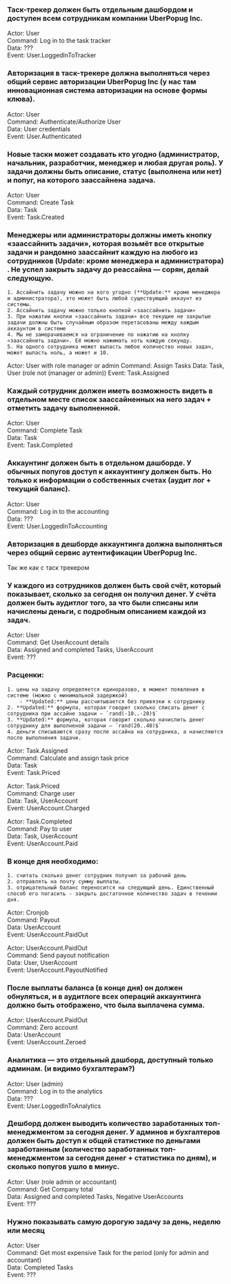 ### Таск-трекер должен быть отдельным дашбордом и доступен всем сотрудникам компании UberPopug Inc.
Actor: User  
Command: Log in to the task tracker  
Data: ???  
Event: User.LoggedInToTracker

### Авторизация в таск-трекере должна выполняться через общий сервис авторизации UberPopug Inc (у нас там инновационная система авторизации на основе формы клюва).
Actor: User  
Command: Authenticate/Authorize User  
Data: User credentials  
Event: User.Authenticated  

### Новые таски может создавать кто угодно (администратор, начальник, разработчик, менеджер и любая другая роль). У задачи должны быть описание, статус (выполнена или нет) и попуг, на которого заассайнена задача.
Actor: User    
Command: Create Task  
Data: Task  
Event: Task.Created

### Менеджеры или администраторы должны иметь кнопку «заассайнить задачи», которая возьмёт все открытые задачи и рандомно заассайнит каждую на любого из сотрудников (**Update:** кроме менеджера и администратора) . Не успел закрыть задачу до реассайна — сорян, делай следующую.
    1. Ассайнить задачу можно на кого угодно (**Update:** кроме менеджера и администратора), это может быть любой существующий аккаунт из системы.
    2. Ассайнить задачу можно только кнопкой «заассайнить задачи»
    3. При нажатии кнопки «заассайнить задачи» все текущие не закрытые задачи должны быть случайным образом перетасованы между каждым аккаунтом в системе
    4. Мы не заморачиваемся на ограничение по нажатию на кнопку «заассайнить задачи». Её можно нажимать хоть каждую секунду.
    5. На одного сотрудника может выпасть любое количество новых задач, может выпасть ноль, а может и 10.
Actor: User with role manager or admin
Command: Assign Tasks
Data: Task, User (role not (manager or admin))
Event: Task.Assigned

### Каждый сотрудник должен иметь возможность видеть в отдельном месте список заассайненных на него задач + отметить задачу выполненной.
Actor: User    
Command: Complete Task  
Data: Task  
Event: Task.Completed

### Аккаунтинг должен быть в отдельном дашборде. У обычных попугов доступ к аккаунтингу должен быть. Но только к информации о собственных счетах (аудит лог + текущий баланс).
Actor: User  
Command: Log in to the accounting  
Data: ???  
Event: User.LoggedInToAccounting

### Авторизация в дешборде аккаунтинга должна выполняться через общий сервис аутентификации UberPopug Inc.
Так же как с таск трекером

### У каждого из сотрудников должен быть свой счёт, который показывает, сколько за сегодня он получил денег. У счёта должен быть аудитлог того, за что были списаны или начислены деньги, с подробным описанием каждой из задач.
Actor: User    
Command: Get UserAccount details  
Data: Assigned and completed Tasks, UserAccount  
Event: ???

### Расценки:
    1. цены на задачу определяется единоразово, в момент появления в системе (можно с минимальной задержкой)
        - **Updated:** цены рассчитывается без привязки к сотруднику
    2. **Updated:** формула, которая говорит сколько списать денег с сотрудника при ассайне задачи — `rand(-10..-20)$`
    3. **Updated:** формула, которая говорит сколько начислить денег сотруднику для выполненой задачи — `rand(20..40)$`
    4. деньги списываются сразу после ассайна на сотрудника, а начисляются после выполнения задачи.
Actor: Task.Assigned  
Command: Calculate and assign task price  
Data: Task  
Event: Task.Priced

Actor: Task.Priced  
Command: Charge user  
Data: Task, UserAccount  
Event: UserAccount.Charged

Actor: Task.Completed  
Command: Pay to user  
Data: Task, UserAccount  
Event: UserAccount.Paid

### В конце дня необходимо:
    1. считать сколько денег сотрудник получил за рабочий день
    2. отправлять на почту сумму выплаты.
    3. отрицательный баланс переносится на следующий день. Единственный способ его погасить - закрыть достаточное количество задач в течении дня.
Actor: Cronjob  
Command: Payout  
Data: UserAccount  
Event: UserAccount.PaidOut

Actor: UserAccount.PaidOut  
Command: Send payout notification  
Data: User, UserAccount  
Event: UserAccount.PayoutNotified

### После выплаты баланса (в конце дня) он должен обнуляться, и в аудитлоге всех операций аккаунтинга должно быть отображено, что была выплачена сумма.
Actor: UserAccount.PaidOut  
Command: Zero account  
Data: UserAccount  
Event: UserAccount.Zeroed

### Аналитика — это отдельный дашборд, доступный только админам. (и видимо бухгалтерам?)
Actor: User (admin)  
Command: Log in to the analytics  
Data: ???  
Event: User.LoggedInToAnalytics

### Дешборд должен выводить количество заработанных топ-менеджментом за сегодня денег.  У админов и бухгалтеров должен быть доступ к общей статистике по деньгами заработанным (количество заработанных топ-менеджментом за сегодня денег + статистика по дням), и сколько попугов ушло в минус.
Actor: User (role admin or accountant)  
Command: Get Company total  
Data: Assigned and completed Tasks, Negative UserAccounts  
Event: ???

### Нужно показывать самую дорогую задачу за день, неделю или месяц
Actor: User    
Command: Get most expensive Task for the period (only for admin and accountant)  
Data: Completed Tasks  
Event: ???